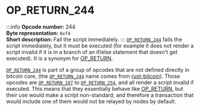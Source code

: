 # OP_RETURN_244
:::info
**Opcode number:** 244  
**Byte representation:** `0xf4`  
**Short description:** Fail the script immediately.
:::
[`OP_RETURN_244`](./OP_RETURN_244.md) fails the script immediately, but it must be executed (for example it does not render a script invalid if it is in a branch of an if/else statement that doesn't get executed). It is a synonym for [OP_RETURN](./OP_RETURN.md).



[`OP_RETURN_244`](./OP_RETURN_244.md) is part of a group of opcodes that are not defined directly in bitcoin core, (the [`OP_RETURN_244`](./OP_RETURN_244.md) name comes from [rust-bitcoin](https://docs.rs/bitcoin/latest/src/bitcoin/blockdata/opcodes.rs.html)). Those opcodes are [`OP_RETURN_187`](./OP_RETURN_187.md) to [`OP_RETURN_254`](./OP_RETURN_254.md), and all render a script invalid if executed. This means that they essentially behave like [OP_RETURN](./OP_RETURN.md), but their use would make a script non-standard, and therefore a transaction that would include one of them would not be relayed by nodes by default.
